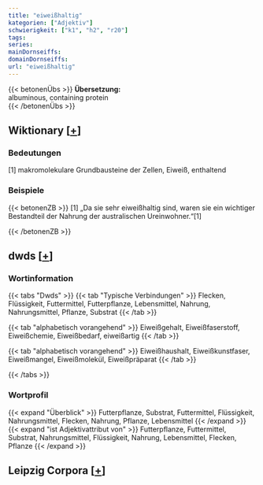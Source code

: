 ```yaml
---
title: "eiweißhaltig"
kategorien: ["Adjektiv"]
schwierigkeit: ["k1", "h2", "r20"]
tags:
series:
mainDornseiffs:
domainDornseiffs:
url: "eiweißhaltig"
---
```


{{< betonenÜbs >}}
**Übersetzung:**  
albuminous, containing protein  
{{< /betonenÜbs >}}

## Wiktionary [[+](https://de.wiktionary.org/wiki/eiweißhaltig)]

### Bedeutungen
[1] makromolekulare Grundbausteine der Zellen, Eiweiß, enthaltend  

### Beispiele
{{< betonenZB >}}
[1] „Da sie sehr eiweißhaltig sind, waren sie ein wichtiger Bestandteil der Nahrung der australischen Ureinwohner.“[1]  

{{< /betonenZB >}}


## dwds [[+](https://www.dwds.de/wb/eiweißhaltig)]

### Wortinformation
{{< tabs "Dwds" >}}
{{< tab "Typische Verbindungen" >}}
Flecken, Flüssigkeit, Futtermittel, Futterpflanze, Lebensmittel, Nahrung, Nahrungsmittel, Pflanze, Substrat
{{< /tab >}}

{{< tab "alphabetisch vorangehend" >}}
Eiweißgehalt, Eiweißfaserstoff, Eiweißchemie, Eiweißbedarf, eiweißartig
{{< /tab >}}

{{< tab "alphabetisch vorangehend" >}}
Eiweißhaushalt, Eiweißkunstfaser, Eiweißmangel, Eiweißmolekül, Eiweißpräparat
{{< /tab >}}

{{< /tabs >}}

### Wortprofil
{{< expand "Überblick" >}} Futterpflanze, Substrat, Futtermittel, Flüssigkeit, Nahrungsmittel, Flecken, Nahrung, Pflanze, Lebensmittel {{< /expand >}}
{{< expand "ist Adjektivattribut von" >}} Futterpflanze, Futtermittel, Substrat, Nahrungsmittel, Flüssigkeit, Nahrung, Lebensmittel, Flecken, Pflanze {{< /expand >}}

## Leipzig Corpora [[+](https://corpora.uni-leipzig.de/en/res?word=eiweißhaltig&corpusId=deu_newscrawl-public_2018)]

